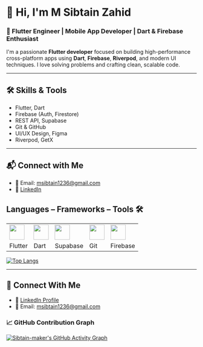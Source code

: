 # 👋 Hi, I'm M Sibtain Zahid

### 🚀 Flutter Engineer | Mobile App Developer | Dart & Firebase Enthusiast

I'm a passionate **Flutter developer** focused on building high-performance cross-platform apps using **Dart**, **Firebase**, **Riverpod**, and modern UI techniques. I love solving problems and crafting clean, scalable code.

---

## 🛠️ Skills & Tools

- Flutter, Dart
- Firebase (Auth, Firestore)
- REST API, Supabase
- Git & GitHub
- UI/UX Design, Figma
- Riverpod, GetX

---


## 📬 Connect with Me

- 📧 Email: msibtain1236@gmail.com  
- 💼 [LinkedIn](https://www.linkedin.com/in/msibtainzahid/)  


## Languages – Frameworks – Tools 🛠️

| | | | | |
| --- | --- | --- | --- | --- |
| <img src="https://cdn.jsdelivr.net/gh/devicons/devicon/icons/flutter/flutter-original.svg" width="40" height="40"/> | <img src="https://cdn.jsdelivr.net/gh/devicons/devicon/icons/dart/dart-original.svg" width="40" height="40"/> | <img src="https://cdn.jsdelivr.net/gh/devicons/devicon/icons/supabase/supabase-original.svg" width="40" height="40"/> | <img src="https://cdn.jsdelivr.net/gh/devicons/devicon/icons/git/git-original.svg" width="40" height="40"/> | <img src="https://cdn.jsdelivr.net/gh/devicons/devicon/icons/firebase/firebase-plain.svg" width="40" height="40"/> |
| Flutter | Dart | Supabase | Git | Firebase |





[![Top Langs](https://github-readme-stats.vercel.app/api/top-langs/?username=Sibtain-maker&layout=compact&theme=dark)](https://github.com/anuraghazra/github-readme-stats)

---

## 🔗 Connect With Me

- 🔗 [LinkedIn Profile](https://www.linkedin.com/in/sibtainzahid/)
- 📧 Email: msibtain1236@gmail.com
### 📈 GitHub Contribution Graph

[![Sibtain-maker's GitHub Activity Graph](https://github-readme-activity-graph.vercel.app/graph?username=Sibtain-maker&theme=react-dark&area=true&hide_border=true)](https://github.com/ashutosh00710/github-readme-activity-graph)
